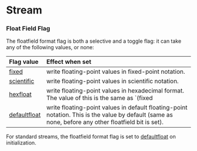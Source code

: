 # Stream



### Float Field Flag

The floatfield format flag is both a selective and a toggle flag: it can take any of the following values, or none:

| Flag value | Effect when set |
| :--- | :--- |
| [fixed](../library/ios.md#fixed-and-scientific) | write floating-point values in fixed-point notation. |
| [scientific](../library/ios.md#fixed-and-scientific) | write floating-point values in scientific notation. |
| [hexfloat](../library/ios.md#hexfloat-and-defaultfloat) | write floating-point values in hexadecimal format.  The value of this is the same as `(fixed|scientific)` |
| [defaultfloat](../library/ios.md#hexfloat-and-defaultfloat) | write floating-point values in default floating-point notation. This is the value by default \(same as none, before any other floatfield bit is set\). |

  
 For standard streams, the floatfield format flag is set to [defaultfloat](../library/ios.md#hexfloat-and-defaultfloat) on initialization.  


